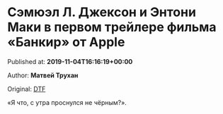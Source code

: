 
# Сэмюэл Л. Джексон и Энтони Маки в первом трейлере фильма «Банкир» от Apple

Published at: **2019-11-04T16:16:19+00:00**

Author: **Матвей Трухан**

Original: [DTF](https://dtf.ru/cinema/79488-semyuel-l-dzhekson-i-entoni-maki-v-pervom-treylere-filma-bankir-ot-apple)

«Я что, с утра проснулся не чёрным?».
